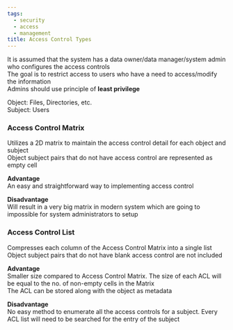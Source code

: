 ```yaml
---
tags:
  - security
  - access
  - management
title: Access Control Types
---
```


It is assumed that the system has a data owner/data manager/system admin who configures the access controls  
The goal is to restrict access to users who have a need to access/modify the information  
Admins should use principle of **least privilege**

Object: Files, Directories, etc.  
Subject: Users

### Access Control Matrix

Utilizes a 2D matrix to maintain the access control detail for each object and subject  
Object subject pairs that do not have access control are represented as empty cell

**Advantage**  
An easy and straightforward way to implementing access control

**Disadvantage**  
Will result in a very big matrix in modern system which are going to impossible for system administrators to setup

### Access Control List

Compresses each column of the Access Control Matrix into a single list  
Object subject pairs that do not have blank access control are not included 

**Advantage**  
Smaller size compared to Access Control Matrix. The size of each ACL will be equal to the no. of non-empty cells in the Matrix  
The ACL can be stored along with the object as metadata

**Disadvantage**  
No easy method to enumerate all the access controls for a subject. Every ACL list will need to be searched for the entry of the subject
